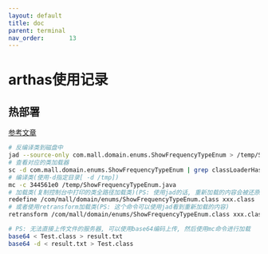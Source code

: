 ```yaml
---
layout: default
title: doc
parent: terminal
nav_order:       13
---
```


# arthas使用记录

## 热部署

[参考文章](https://arthas.aliyun.com/doc/retransform.html#%E7%BB%93%E5%90%88-jad-mc-%E5%91%BD%E4%BB%A4%E4%BD%BF%E7%94%A8)

```bash
# 反编译类到磁盘中
jad --source-only com.mall.domain.enums.ShowFrequencyTypeEnum > /temp/ShowFrequencyTypeEnum.java
# 查看对应的类加载器
sc -d com.mall.domain.enums.ShowFrequencyTypeEnum | grep classLoaderHash
# 编译类(使用-d指定目录[ -d /tmp])
mc -c 344561e0 /temp/ShowFrequencyTypeEnum.java
# 加载类(复制控制台中打印的类全路径加载类)(PS: 使用jad的话, 重新加载的内容会被还原)
redefine /com/mall/domain/enums/ShowFrequencyTypeEnum.class xxx.class
# 或者使用retransform加载类(PS: 这个命令可以使用jad看到重新加载的内容)
retransform /com/mall/domain/enums/ShowFrequencyTypeEnum.class xxx.class

# PS: 无法直接上传文件的服务器, 可以使用base64编码上传, 然后使用mc命令进行加载
base64 < Test.class > result.txt
base64 -d < result.txt > Test.class
```
